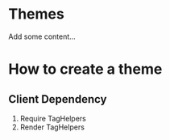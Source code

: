 # Themes
Add some content...

# How to create a theme
## Client Dependency
1. Require TagHelpers
2. Render TagHelpers